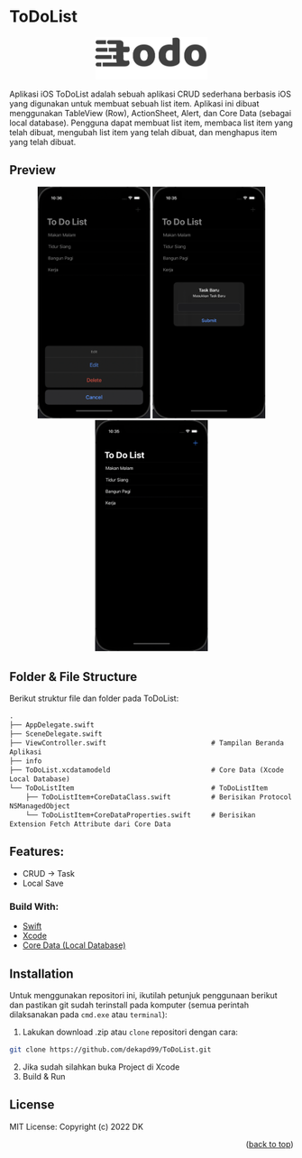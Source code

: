 # ToDoList
<!-- ABOUT THE PROJECT -->
<p align="center">
  <a href="#" target="_blank"><img src="todo list.png" width="200"></a>
</p>

Aplikasi iOS ToDoList adalah sebuah aplikasi CRUD sederhana berbasis iOS yang digunakan untuk membuat sebuah list item. Aplikasi ini dibuat menggunakan TableView (Row), ActionSheet, Alert, dan Core Data (sebagai local database). Pengguna dapat membuat list item, membaca list item yang telah dibuat, mengubah list item yang telah dibuat, dan menghapus item yang telah dibuat.

## Preview
<p align="center">
    <a href="#" target="_blank"><img src="1.png" width="200"></a>
    <a href="#" target="_blank"><img src="2.png" width="200"></a>
    <a href="#" target="_blank"><img src="3.png" width="200"></a>
</p>

<!-- ABOUT THE FILE & FOLDER STRUCTURE -->
## Folder & File Structure
Berikut struktur file dan folder pada ToDoList:

    .
    ├── AppDelegate.swift
    ├── SceneDelegate.swift
    ├── ViewController.swift                          # Tampilan Beranda Aplikasi
    ├── info
    ├── ToDoList.xcdatamodeld                         # Core Data (Xcode Local Database)
    └── ToDoListItem                                  # ToDoListItem
        ├── ToDoListItem+CoreDataClass.swift          # Berisikan Protocol NSManagedObject
        └── ToDoListItem+CoreDataProperties.swift     # Berisikan Extension Fetch Attribute dari Core Data

<!-- List of Features -->
## Features:

* CRUD -> Task
* Local Save

### Build With:

* [Swift](https://www.swift.org/documentation/)
* [Xcode](https://developer.apple.com/xcode/)
* [Core Data (Local Database)](https://developer.apple.com/documentation/coredata)

<!-- How to Install -->
## Installation
Untuk menggunakan repositori ini, ikutilah petunjuk penggunaan berikut dan pastikan git sudah terinstall pada komputer (semua perintah dilaksanakan pada `cmd.exe` atau `terminal`):

1. Lakukan download .zip atau `clone` repositori dengan cara:
```bash
git clone https://github.com/dekapd99/ToDoList.git
```

2. Jika sudah silahkan buka Project di Xcode
3. Build & Run

<!-- What Kind of License? -->
## License
MIT License: Copyright (c) 2022 DK

<p align="right">(<a href="#top">back to top</a>)</p>
